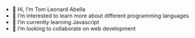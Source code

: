 - 👋 Hi, I’m Tom Leonard Abella
- 👀 I’m interested to learn more about different programming languages
- 🌱 I’m currently learning Javascript
- 💞️ I’m looking to collaborate on web development

<!---
tom-abella/tom-abella is a ✨ special ✨ repository because its `README.md` (this file) appears on your GitHub profile.
You can click the Preview link to take a look at your changes.
--->

